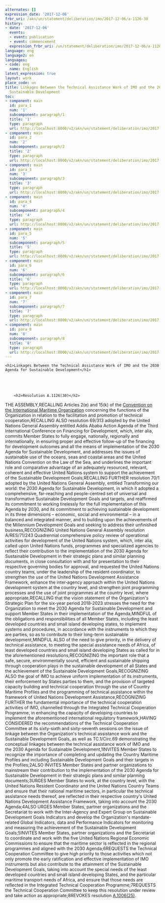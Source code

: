 ```yaml
---
alternates: []
expression_date: '2017-12-06'
frbr_uri: /akn/un/statement/deliberation/imo/2017-12-06/a-1126-30
history:
- date: '2017-12-06'
  events:
  - event: publication
  - event: commencement
  expression_frbr_uri: /un/statement/deliberation/imo/2017-12-06/a-1126-30/eng@2017-12-06
language: eng
language2: en
languages:
- code: eng
  name: English
latest_expression: true
layout: work
place_code: un
title: Linkages Between the Technical Assistance Work of IMO and the 2030 Agenda for
  Sustainable Development
toc:
- component: main
  id: para_1
  num: '1'
  subcomponent: paragraph/1
  title: '1'
  type: paragraph
  url: http://localhost:8000/v2/akn/un/statement/deliberation/imo/2017-12-06/a-1126-30/eng@2017-12-06/!main/paragraph/1
- component: main
  id: para_2
  num: '2'
  subcomponent: paragraph/2
  title: '2'
  type: paragraph
  url: http://localhost:8000/v2/akn/un/statement/deliberation/imo/2017-12-06/a-1126-30/eng@2017-12-06/!main/paragraph/2
- component: main
  id: para_3
  num: '3'
  subcomponent: paragraph/3
  title: '3'
  type: paragraph
  url: http://localhost:8000/v2/akn/un/statement/deliberation/imo/2017-12-06/a-1126-30/eng@2017-12-06/!main/paragraph/3
- component: main
  id: para_4
  num: '4'
  subcomponent: paragraph/4
  title: '4'
  type: paragraph
  url: http://localhost:8000/v2/akn/un/statement/deliberation/imo/2017-12-06/a-1126-30/eng@2017-12-06/!main/paragraph/4
- component: main
  id: para_5
  num: '5'
  subcomponent: paragraph/5
  title: '5'
  type: paragraph
  url: http://localhost:8000/v2/akn/un/statement/deliberation/imo/2017-12-06/a-1126-30/eng@2017-12-06/!main/paragraph/5
- component: main
  id: para_6
  num: '6'
  subcomponent: paragraph/6
  title: '6'
  type: paragraph
  url: http://localhost:8000/v2/akn/un/statement/deliberation/imo/2017-12-06/a-1126-30/eng@2017-12-06/!main/paragraph/6
- component: main
  id: para_7
  num: '7'
  subcomponent: paragraph/7
  title: '7'
  type: paragraph
  url: http://localhost:8000/v2/akn/un/statement/deliberation/imo/2017-12-06/a-1126-30/eng@2017-12-06/!main/paragraph/7
- component: main
  id: para_8
  num: '8'
  subcomponent: paragraph/8
  title: '8'
  type: paragraph
  url: http://localhost:8000/v2/akn/un/statement/deliberation/imo/2017-12-06/a-1126-30/eng@2017-12-06/!main/paragraph/8
---
```


<div>



  


<div class="coverpage">
  
    <h1>Linkages Between the Technical Assistance Work of IMO and the 2030 Agenda for Sustainable Development</h1>
  

  
    
      
        <h2>Resolution A.1126(30)</h2>
      
    
  
</div>







<span class="akn-akomaNtoso"><span class="akn-statement"><span class="akn-mainBody"><span class="akn-p">THE ASSEMBLY,</span><span class="akn-p">RECALLING Articles 2(e) and 15(k) of the <a class="akn-ref" data-href="http://www.imo.org/en/About/Conventions/ListOfConventions/Pages/Convention-on-the-International-Maritime-Organization.aspx" href="http://www.imo.org/en/About/Conventions/ListOfConventions/Pages/Convention-on-the-International-Maritime-Organization.aspx">Convention on the International Maritime Organization</a> concerning the functions of the Organization in relation to the facilitation and promotion of technical cooperation,</span><span class="akn-p">RECALLING ALSO resolution 69/313 adopted by the United Nations General Assembly entitled Addis Ababa Action Agenda of the Third International Conference on Financing for Development, which, inter alia, commits Member States to fully engage, nationally, regionally and internationally, in ensuring proper and effective follow-up of the financing for development outcomes and all the means of implementation of the 2030 Agenda for Sustainable Development, and addresses the issues of sustainable use of the oceans, seas and coastal areas and the United Nations Convention on the Law of the Sea, and underlines the important role and comparative advantage of an adequately resourced, relevant, coherent and effective United Nations system to support the achievement of the Sustainable Development Goals,</span><span class="akn-p">RECALLING FURTHER resolution 70/1 adopted by the United Nations General Assembly, entitled Transforming our world: the 2030 Agenda for Sustainable Development, in which it adopted a comprehensive, far-reaching and people-centred set of universal and transformative Sustainable Development Goals and targets, and reaffirmed its commitment to working tirelessly for the full implementation of this Agenda by 2030, and its commitment to achieving sustainable development in its three dimensions – economic, social and environmental – in a balanced and integrated manner, and to building upon the achievements of the Millennium Development Goals and seeking to address their unfinished business,</span><span class="akn-p">RECOGNIZING United Nations General Assembly resolution A/RES/71/243 Quadrennial comprehensive policy review of operational activities for development of the United Nations system, which, inter alia, called upon United Nations funds, programmes and specialized agencies to reflect their contribution to the implementation of the 2030 Agenda for Sustainable Development in their strategic plans and similar planning documents, in close consultation with and for presentation to their respective governing bodies for approval, and requested the United Nations country teams, under the leadership of the resident coordinator, to strengthen the use of the United Nations Development Assistance Framework, enhance the inter‑agency approach within the United Nations development system at the country level, and strengthen joint programming processes and the use of joint programmes at the country level, where appropriate,</span><span class="akn-p">RECALLING that the vision statement of the Organization's Strategic Plan for the six-year period 2018‑2023 stresses the need for the Organization to meet the 2030 Agenda for Sustainable Development and support Member States in their implementation of the Agenda,</span><span class="akn-p">MINDFUL of the obligations and responsibilities of all Member States, including the least developed countries and small island developing states, to implement systems and procedures, in accordance with the instruments to which they are parties, so as to contribute to their long-term sustainable development,</span><span class="akn-p">MINDFUL ALSO of the need to give priority, in the delivery of technical assistance, to meeting the special assistance needs of Africa, of least developed countries and small island developing States as called for in the aforementioned resolutions,</span><span class="akn-p">RECOGNIZING the important role that a safe, secure, environmentally sound, efficient and sustainable shipping through cooperation plays in the sustainable development of all States and the achievement of the Sustainable Development Goals,</span><span class="akn-p">RECOGNIZING ALSO the goal of IMO to achieve uniform implementation of its instruments, their enforcement by States parties to them, and the provision of targeted capacity building and technical cooperation through the use of Country Maritime Profiles and the programming of technical assistance within the framework of United Nations Development Assistance,</span><span class="akn-p">RECOGNIZING FURTHER the fundamental importance of the technical cooperation activities of IMO, channelled through the Integrated Technical Cooperation Programme, in enhancing the capacity of developing countries to implement the aforementioned international regulatory framework,</span><span class="akn-p">HAVING CONSIDERED the recommendations of the Technical Cooperation Committee at its sixty-sixth and sixty-seventh sessions on the issue of linkage between the Organization's technical assistance work and the Sustainable Development Goals, as well as TC.1/Circ.69 demonstrating the conceptual linkages between the technical assistance work of IMO and the 2030 Agenda for Sustainable Development,</span><span class="akn-paragraph" id="para_1" data-eId="para_1"><span class="akn-num">1</span><span class="akn-content"><span class="akn-p">INVITES Member States to recognize the importance of completing and updating the Country Maritime Profiles and including Sustainable Development Goals and their targets in the Profiles;</span></span></span><span class="akn-paragraph" id="para_2" data-eId="para_2"><span class="akn-num">2</span><span class="akn-content"><span class="akn-p">ALSO INVITES Member States and partner organizations to mainstream their contribution to the implementation of the 2030 Agenda for Sustainable Development in their strategic plans and similar planning documents;</span></span></span><span class="akn-paragraph" id="para_3" data-eId="para_3"><span class="akn-num">3</span><span class="akn-content"><span class="akn-p">URGES Member States to work, at the country level, with the United Nations Resident Coordinator and the United Nations Country Teams and ensure that their national maritime sectors, in particular the technical assistance needs thereof, are reflected in their respective country's United Nations Development Assistance Framework, taking into account the 2030 Agenda;</span></span></span><span class="akn-paragraph" id="para_4" data-eId="para_4"><span class="akn-num">4</span><span class="akn-content"><span class="akn-p">ALSO URGES Member States, partner organizations and the Secretariat to work with the Inter-Agency and Expert Group on Sustainable Development Goals Indicators and develop the Organization's mandate-related Global Indicators, data and Performance Indicators for monitoring and measuring the achievement of the Sustainable Development Goals;</span></span></span><span class="akn-paragraph" id="para_5" data-eId="para_5"><span class="akn-num">5</span><span class="akn-content"><span class="akn-p">INVITES Member States, partner organizations and the Secretariat to coordinate and work with the five United Nations Regional Economic Commissions to ensure that the maritime sector is reflected in the regional programmes and aligned with the 2030 Agenda;</span></span></span><span class="akn-paragraph" id="para_6" data-eId="para_6"><span class="akn-num">6</span><span class="akn-content"><span class="akn-p">REQUESTS the Technical Cooperation Committee to give high priority to those activities which not only promote the early ratification and effective implementation of IMO instruments but also contribute to the attainment of the Sustainable Development Goals, taking into account the special needs of the least developed countries and small island developing States, and the particular maritime transport needs of Africa, and ensure that those needs are reflected in the Integrated Technical Cooperation Programme;</span></span></span><span class="akn-paragraph" id="para_7" data-eId="para_7"><span class="akn-num">7</span><span class="akn-content"><span class="akn-p">REQUESTS the Technical Cooperation Committee to keep this resolution under review and take action as appropriate;</span></span></span><span class="akn-paragraph" id="para_8" data-eId="para_8"><span class="akn-num">8</span><span class="akn-content"><span class="akn-p">REVOKES resolution <a class="akn-ref" data-href="/akn/un/statement/deliberation/imo/2007-11-20/a-1006-25" href="/akn/un/statement/deliberation/imo/2007-11-20/a-1006-25/eng/">A.1006(25)</a>.</span></span></span></span></span></span>





</div>